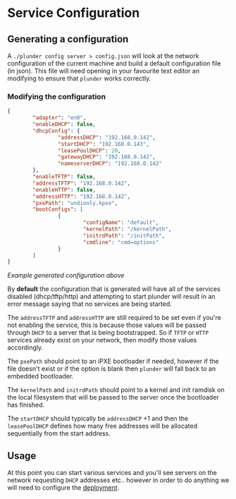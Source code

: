 # Service Configuration

## Generating a configuration

A `./plunder config server > config.json` will look at the network configuration of the current machine and build a default configuration file (in json). This file will need opening in your favourite text editor an modifying to ensure that `plunder` works correctly. 

### Modifying the configuration

```json
{
        "adapter": "en0",
        "enableDHCP": false,
        "dhcpConfig": {
                "addressDHCP": "192.168.0.142",
                "startDHCP": "192.168.0.143",
                "leasePoolDHCP": 20,
                "gatewayDHCP": "192.168.0.142",
                "nameserverDHCP": "192.168.0.142"
        },
        "enableTFTP": false,
        "addressTFTP": "192.168.0.142",
        "enableHTTP": false,
        "addressHTTP": "192.168.0.142",
        "pxePath": "undionly.kpxe",
        "bootConfigs": [
                {
                        "configName": "default",
                        "kernelPath": "/kernelPath",
                        "initrdPath": "/initPath",
                        "cmdline": "cmd=options"
                }
        ]
}
```

*Example generated configuration above*

By **default** the configuration that is generated will have all of the services disabled (dhcp/tftp/http) and attempting to start plunder will result in an error message saying that no services are being started. 

The `addressTFTP` and `addressHTTP` are still required to be set even if you're not enabling the service, this is because those values will be passed through `DHCP` to a server that is being bootstrapped. So if `TFTP` or `HTTP` services already exist on your network, then modify those values accordingly.

The `pxePath` should point to an iPXE bootloader if needed, however if the file doesn't exist or if the option is blank then `plunder` will fall back to an embedded bootloader. 

The `kernelPath` and `initrdPath` should point to a kernel and init ramdisk on the local filesystem that will be passed to the server once the bootloader has finished.

The `startDHCP` should typically be `addressDHCP` +1 and then the `leasePoolDHCP` defines how many free addresses will be allocated sequentially from the start address.

## Usage
At this point you can start various services and you'll see servers on the network requesting `DHCP` addresses etc.. however in order to do anything we will need to configure the [deployment](./deployment.md).
